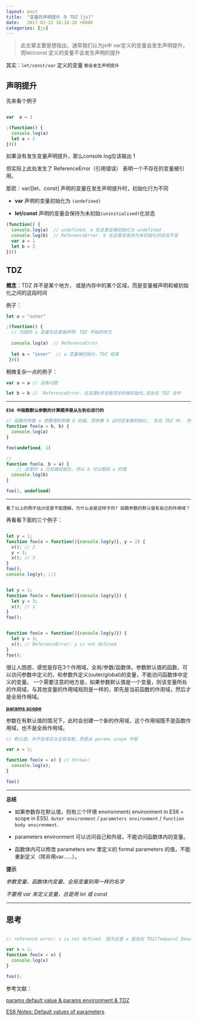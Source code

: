 ```yaml
---
layout: post
title:  "变量的声明提升 与 TDZ [js]"
date:   2017-01-22 16:16:16 +0800
categories: [js]
---
```


> 此文章主要是想指出，通常我们认为js中 var定义的变量会发生声明提升，而let/const 定义的变量不会发生声明的提升 

其实：`let/const/var` 定义的变量 `都会发生声明提升`

## 声明提升

先来看个例子

```javascript

var  a = 1

;(function() {
  console.log(a)
  let a = 2
})()
```

如果没有发生变量声明提升，那么console.log应该输出 1

但实际上此处发生了 ReferenceError（引用错误） 表明一个不存在的变量被引用。

那麽：var/[let、const] 声明的变量在发生声明提升时，初始化行为不同

- **var** 声明的变量初始化为 `(undefined) `

- **let/const** 声明的变量会保持为未初始`(uninitialised)`化状态

```javascript
(function() {
  console.log(a)  // undefined, a 在这里会被初始化为 undefined
  console.log(b)  // ReferenceError, b 在这里会保持为未初始化的状态不变
  var a = 1
  let b = 2
})()
```

## TDZ

**概念**：TDZ 并不是某个地方， 或是内存中的某个区域，而是变量被声明和被初始化之间的这段时间

例子：

```javascript
let a = "outer"

;(function() {
  // 内部的 a 变量在这里被声明，TDZ 开始的地方
  
  console.log(a)  // ReferenceError
  
  let a = "inner"  // a 变量被初始化，TDZ 结束
 })()
```


稍微复杂一点的例子：

```javascript
var a = a // 没有问题

let b = b //  ReferenceError，在这里b并没有完全的被初始化,还处在 TDZ 当中
```
---

 **`ES6 中函数默认参数的计算顺序是从左到右进行的`**
 
```javascript
// 函数的参数 a 想要得到参数 b 的值，而参数 b 这时还未被初始化， 处在 TDZ 中， 所以会报 ReferenceError 的错误
function foo(a = b, b) {
  console.log(a)
}

foo(undefined, 1)
```

```javascript
// 
function foo(a, b = a) {
    // 这里的 a 已经被初始化，所以 b 可以取到 a 的值
  console.log(b)
}

foo(1, undefined)
```
---


`看了以上的例子估计还是不能理解，为什么会是这样子的? 函数参数的默认值有自己的作用域？`

再看看下面的三个例子：

```javascript

let y = 1;
function foo(x = function(){console.log(y)}, y = 2) {
  x(); // 2
  y = 3;
  x(); // 3
}
foo();
console.log(y); //1


let y = 1;
function foo(x = function(){console.log(y)}) {
  let y = 3;
  x(); // 1
}
foo();


function foo(x = function(){console.log(y)}) {
  let y = 3;
  x(); // ReferenceError: y is not defined
}
foo();
```

很让人困惑，感觉是存在3个作用域，全局/参数/函数体。参数默认值的函数，可以访问参数中定义的，和参数外定义(outer/global)的变量，不能访问函数体中定义的变量。
一个需要注意的地方是，如果参数默认值是一个变量，则该变量所处的作用域，与其他变量的作用域规则是一样的，即先是当前函数的作用域，然后才是全局作用域。


**[params scope](http://dmitrysoshnikov.com/ecmascript/es6-notes-default-values-of-parameters/#conditional-intermediate-scope-for-parameters)**

参数在有默认值的情况下，此时会创建一个新的作用域，这个作用域既不是函数作用域，也不是全局作用域。

```javascript
// 默认值，并不会肯定从全局去取，而是从 params scope 中取

var x = 1;

function foo(x = x) { // throws!
  console.log(x);
}

foo()
```

--- 


**总结**

- 如果参数存在默认值，则有三个环境 environment( environment in ES6 = scope in ES5). `Outer environment` / `parameters environment` / `function body environment`.

- parameters environment 可以访问自己和外层，不能访问函数体内的变量。

- 函数体内可以修改 parameters env 里定义的 formal parameters 的值，不能重新定义（除非用var……）。

**提示**

*参数变量、函数体内变量、全局变量别用一样的名字*

*不要用 var 来定义变量，总是用 let 或 const*

---
 
## 思考

```javascript

// reference error: x is not defined. 因为这里 x 是处在 TDZ(Temporal Dead Zone)。

var x = 1;
function foo(x = x) {
  console.log(x)
}

foo();
```


参考文献：

[params default value & params environment & TDZ](http://code.wileam.com/default-value-n-params-env/)

[ES6 Notes: Default values of parameters](http://dmitrysoshnikov.com/ecmascript/es6-notes-default-values-of-parameters/#conditional-intermediate-scope-for-parameters)



